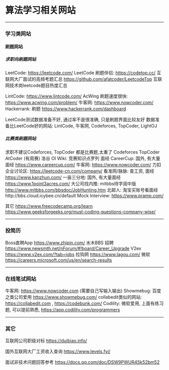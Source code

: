 # 算法学习相关网站

---
### 学习类网站

#### 刷题网站
##### 求职向刷题网站
LeetCode: https://leetcode.com/
LeetCode 刷题伴侣: https://codetop.cc/ 互联网大厂面试的高频考题汇总
https://github.com/afatcoder/LeetcodeTop 互联网技术岗leetcode题目热度汇总

LintCode: https://www.lintcode.com/
AcWing 刷题速度很快: https://www.acwing.com/problem/
牛客网: https://www.nowcoder.com/
Hackerrank: 刷题 https://www.hackerrank.com/dashboard

LeetCode测试数据准备不好, 通过率不是很准确, 只是刷题界面比较友好
数据准备比LeetCode好的网站:
LintCode, 牛客网, Codeforces, TopCoder, LightOJ

##### 比赛类刷题网站
求职不建议Codeforces, TopCoder 都是比赛题,太重了
Codeforces
TopCoder 
AtCoder (有周赛)
洛谷
OI Wiki: 竞赛知识点罗列
面经
CareerCup: 国外, 有大量面经 https://www.careercup.com/
牛客网: https://www.nowcoder.com/
力扣企业讨论区: https://leetcode-cn.com/company/
看准网/脉脉: 查工资, 面经 https://www.kanzhun.com/
一亩三分地: 国外, 有大量面经 https://www.1point3acres.com/
大公司找内推: mitbbs待字闺中版 http://www.mitbbs.com/bbsdoc/JobHunting.htm
北邮人: 淘宝买账号看面经http://bbs.cloud.icybee.cn/default
Mock Interview: https://www.pramp.com/

其它
https://www.freecodecamp.org/learn
https://www.geeksforgeeks.org/must-coding-questions-company-wise/

---

### 投简历
Boss直聘App https://www.zhipin.com/
水木BBS 招聘 https://www.newsmth.net/nForum/#!board/Career_Upgrade
V2ex https://www.v2ex.com/?tab=jobs
拉钩网 https://www.lagou.com/
微软 https://careers.microsoft.com/us/en/search-results

---

### 在线笔试网站
牛客网: https://www.nowcoder.com (需要自己写输入输出)
Showmebug: 百度之类公司爱用 https://www.showmebug.com/ 
collabedit类似的网站: https://collabedit.com ,  https://codebunk.com/
Codility: 微软爱用, 上面有练习题, 可以提前熟悉, https://app.codility.com/programmers

---

### 其它

互联网公司职级对标
https://duibiao.info/

国外互联网大厂工资收入查询
https://www.levels.fyi/

面试非技术问题回答参考
https://docs.qq.com/doc/DSW9PWUR4Sk52bm52
